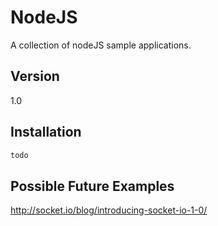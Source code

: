 NodeJS
=========

A collection of nodeJS sample applications.

Version
----

1.0


Installation
--------------

```sh
todo
```


Possible Future Examples
----

http://socket.io/blog/introducing-socket-io-1-0/